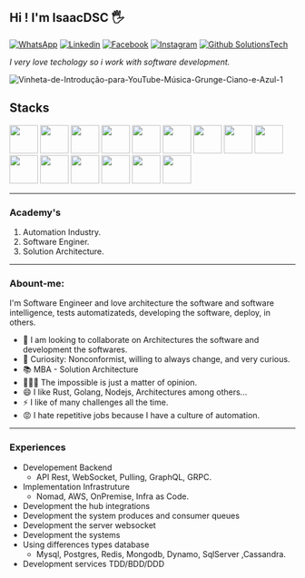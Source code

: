 ## Hi ! I'm IsaacDSC 🖐️

 [![WhatsApp](https://img.shields.io/badge/WhatsApp-25D366?style=for-the-badge&logo=whatsapp&logoColor=white)](https://api.whatsapp.com/send?phone=5524988180688) [![Linkedin](https://img.shields.io/badge/LinkedIn-0077B5?style=for-the-badge&logo=linkedin&logoColor=white)](https://www.linkedin.com/in/isaac-dsc-b28600175/) [![Facebook](https://img.shields.io/badge/Facebook-1877F2?style=for-the-badge&logo=facebook&logoColor=white)](https://www.facebook.com/isaacdsc/) [![Instagram](https://img.shields.io/badge/Instagram-E4405F?style=for-the-badge&logo=instagram&logoColor=white)](https://www.instagram.com/isaacdsc/) [![Github SolutionsTech](https://img.shields.io/badge/GitHub-100000?style=for-the-badge&logo=github&logoColor=white)](https://github.com/solutionsTech10/)

*I very love techology so i work with software development.*

![Vinheta-de-Introdução-para-YouTube-Música-Grunge-Ciano-e-Azul-_1_](https://user-images.githubusercontent.com/56350331/175792459-b4be6820-02e7-441d-b847-b509187e4900.gif)

## Stacks  

<div style="display: inline_block">
  <img src="https://cdn.jsdelivr.net/gh/devicons/devicon/icons/bash/bash-original.svg" width="50" />
<img src="https://cdn.jsdelivr.net/gh/devicons/devicon/icons/typescript/typescript-original.svg" width="50" />
<img src="https://cdn.jsdelivr.net/gh/devicons/devicon/icons/go/go-original.svg" width="50"/> <img src="https://cdn.jsdelivr.net/gh/devicons/devicon/icons/nodejs/nodejs-original.svg" width="50" />
<img src="https://cdn.jsdelivr.net/gh/devicons/devicon/icons/python/python-original.svg" width="50" />
<img src="https://cdn.jsdelivr.net/gh/devicons/devicon/icons/docker/docker-original.svg" width="50" />
<img src="https://cdn.jsdelivr.net/gh/devicons/devicon/icons/git/git-original.svg" width="50" />
<img src="https://cdn.jsdelivr.net/gh/devicons/devicon/icons/jest/jest-plain.svg" width="50" />
<img src="https://cdn.jsdelivr.net/gh/devicons/devicon/icons/mysql/mysql-original.svg" width="50" />
<img src="https://cdn.jsdelivr.net/gh/devicons/devicon/icons/postgresql/postgresql-original.svg"  width="50"/>
<img src="https://cdn.jsdelivr.net/gh/devicons/devicon/icons/mongodb/mongodb-original.svg" width="50"/>
<img src="https://cdn.jsdelivr.net/gh/devicons/devicon/icons/microsoftsqlserver/microsoftsqlserver-plain.svg" width="50"/>
<img src="https://cdn.jsdelivr.net/gh/devicons/devicon/icons/redis/redis-original.svg" width="50"/>         
<img src="https://cdn.jsdelivr.net/gh/devicons/devicon/icons/socketio/socketio-original.svg" width="50"/>
<img src="https://cdn.jsdelivr.net/gh/devicons/devicon/icons/apachekafka/apachekafka-original.svg" width="50"/>
<br>


----

###  Academy's

  1. Automation Industry.
  2. Software Enginer.
  3. Solution Architecture.

<hr>


### Abount-me:

I'm Software Engineer and love architecture the software and software intelligence, tests automatizateds, developing the software, deploy, in others.

- 👯 I am looking to collaborate on Architectures the software and development the softwares.
- 🤔 Curiosity: Nonconformist, willing to always change, and very curious.
- 📚 MBA - Solution Architecture
- 🧑🏻‍🚀 The impossible is just a matter of opinion.
- 😄 I like Rust, Golang, Nodejs, Architectures among others...
- ⚡ I like of many challenges all the time. 
- 😡 I hate repetitive jobs because I have a culture of automation.

<hr>

### Experiences 

- Developement Backend 
  - API Rest, WebSocket, Pulling, GraphQL, GRPC.
- Implementation Infrastruture
  - Nomad, AWS, OnPremise, Infra as Code. 
- Development the hub integrations
- Development the system produces and consumer queues
- Development the server websocket
- Development the systems
- Using differences types database 
  - Mysql, Postgres, Redis, Mongodb, Dynamo, SqlServer ,Cassandra.
- Development services TDD/BDD/DDD
